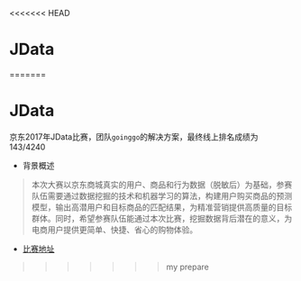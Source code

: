 <<<<<<< HEAD
# JData
=======
# JData
京东2017年JData比赛，团队`goinggo`的解决方案，最终线上排名成绩为143/4240
* 背景概述
> 本次大赛以京东商城真实的用户、商品和行为数据（脱敏后）为基础，参赛队伍需要通过数据挖掘的技术和机器学习的算法，构建用户购买商品的预测模型，输出高潜用户和目标商品的匹配结果，为精准营销提供高质量的目标群体。同时，希望参赛队伍能通过本次比赛，挖掘数据背后潜在的意义，为电商用户提供更简单、快捷、省心的购物体验。

* [比赛地址](http://www.datafountain.cn/#/competitions/247/intro)


>>>>>>> my prepare
